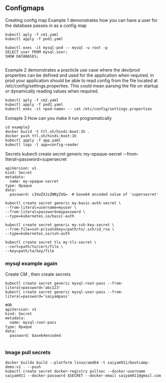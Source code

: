 ## Configmaps
Creating config map 
Example 1 demonstrates how you can have a user for the database passes in as a config map 
```
kubectl aply -f cm1.yaml
kubectl apply -f pod1.yaml

kubectl exec -it mysql-pod -- mysql -u root -p
SELECT user FROM mysql.user;
SHOW DATABASES;


```

Example 2 demonstrates a practicle use case where the dev/prod properties can be defined and used for the application when required. In prod your application should be able to read config from the file located at /etc/config/settings.properties. This could mean parsing the file on startup or dynamically reading values when required.

```
kubectl aply -f cm2.yaml
kubectl apply -f pod2.yaml
kubectl exec -it <pod-name> -- cat /etc/config/settings.properties
```

Exmaple 3 How can you make it run programatically 

```
cd example3
docker build -t ttl.sh/hindi-boot:1h .
docker push ttl.sh/hindi-boot:1h
kubectl apply -f app.yaml
kubectl logs -l app=config-reader
```


Secrets 
kubectl create secret generic my-opaque-secret --from-literal=password=supersecret

```
apiVersion: v1
kind: Secret
metadata:
  name: my-opaque-secret
type: Opaque
data:
  password: c3VwZXJzZWNyZXQ=  # base64 encoded value of 'supersecret'

```
```
kubectl create secret generic my-basic-auth-secret \
--from-literal=username=myuser \
--from-literal=password=mypassword \
--type=kubernetes.io/basic-auth
```

```
kubectl create secret generic my-ssh-key-secret \
--from-file=ssh-privatekey=/path/to/.ssh/id_rsa \
--type=kubernetes.io/ssh-auth

```
```
kubectl create secret tls my-tls-secret \
--cert=path/to/cert/file \
--key=path/to/key/file
```


### mysql example again 
Create CM , then create secrets 
```
kubectl create secret generic mysql-root-pass --from-literal=password='abc123'
kubectl create secret generic mysql-user-pass --from-literal=password='saiyampass'

#OR
apiVersion: v1
kind: Secret
metadata:
  name: mysql-root-pass
type: Opaque
data:
  password: base64encoded  


```


### Image pull secrets

```
docker buildx build --platform linux/amd64 -t saiyam911/bootcamp-demo:v1 . --push
kubectl create secret docker-registry pullsec --docker-username saiyam911 --docker-password $SECRET --docker-email saiyam911@gmail.com
```